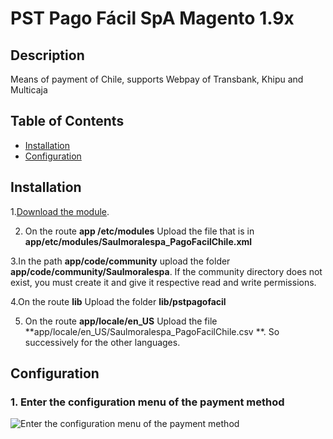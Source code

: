 PST Pago Fácil SpA  Magento 1.9x
============================================================

## Description ##
Means of payment of Chile, supports Webpay of Transbank, Khipu and Multicaja

## Table of Contents

* [Installation](#installation)
* [Configuration](#configuration)


## Installation ##

1.[Download the module](https://github.com/saulmoralespa/magento1.9x-pago-facil-chile/archive/master.zip).

2. On the route **app /etc/modules** Upload the file that is in **app/etc/modules/Saulmoralespa_PagoFacilChile.xml**

3.In the path **app/code/community** upload the folder **app/code/community/Saulmoralespa**. If the community directory does not exist, you must create it and give it respective read and write permissions.

4.On the route **lib** Upload the folder **lib/pstpagofacil**

5. On the route **app/locale/en_US** Upload the file **app/locale/en_US/Saulmoralespa_PagoFacilChile.csv **. So successively for the other languages.


## Configuration ##

### 1. Enter the configuration menu of the payment method ###
![Enter the configuration menu of the payment method](https://2.bp.blogspot.com/-sIvuyY1mtaU/XDvXZs4fB0I/AAAAAAAACn8/AWeM0IAS1nQMfp8jgN00hK3u4vYb6gsygCLcBGAs/s1600/16609fcb-6d44-444d-b43c-ee127678758c.png)